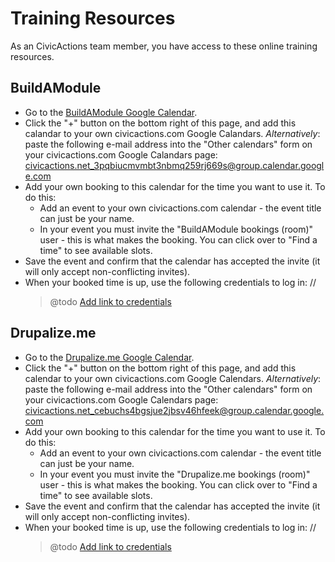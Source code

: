 # Training Resources

As an CivicActions team member, you have access to these online training resources.

## BuildAModule

* Go to the [BuildAModule Google Calendar](https://calendar.google.com/calendar/b/1/embed?src=civicactions.net_3pqbiucmvmbt3nbmq259rj669s@group.calendar.google.com&ctz=America/Los_Angeles).
* Click the "+" button on the bottom right of this page, and add this calandar to your own civicactions.com Google Calandars.
  *Alternatively*: paste the following e-mail address into the "Other calendars" form on your civicactions.com Google Calandars page: civicactions.net_3pqbiucmvmbt3nbmq259rj669s@group.calendar.google.com
* Add your own booking to this calendar for the time you want to use it. To do this:
  * Add an event to your own civicactions.com calendar - the event title can just be your name.
  * In your event you must invite the "BuildAModule bookings (room)" user - this is what makes the booking. You can click over to "Find a time" to see available slots.
* Save the event and confirm that the calendar has accepted the invite (it will only accept non-conflicting invites).
* When your booked time is up, use the following credentials to log in: //
  > @todo [Add link to credentials](https://trello.com/c/dxKtjdYD/111-add-link-to-doc-with-drupalizeme-and-buildamodule-credentials)

## Drupalize.me

* Go to the [Drupalize.me Google Calendar](https://calendar.google.com/calendar/b/1/embed?src=civicactions.net_cebuchs4bgsjue2jbsv46hfeek@group.calendar.google.com&ctz=America/Los_Angeles).
* Click the "+" button on the bottom right of this page, and add this calendar to your own civicactions.com Google Calendars.
  *Alternatively*: paste the following e-mail address into the "Other calendars" form on your civicactions.com Google Calendars page: civicactions.net_cebuchs4bgsjue2jbsv46hfeek@group.calendar.google.com
* Add your own booking to this calendar for the time you want to use it. To do this:
  * Add an event to your own civicactions.com calendar - the event title can just be your name.
  * In your event you must invite the "Drupalize.me bookings (room)" user - this is what makes the booking. You can click over to "Find a time" to see available slots.
* Save the event and confirm that the calendar has accepted the invite (it will only accept non-conflicting invites).
* When your booked time is up, use the following credentials to log in: //
  > @todo [Add link to credentials](https://trello.com/c/dxKtjdYD/111-add-link-to-doc-with-drupalizeme-and-buildamodule-credentials)
